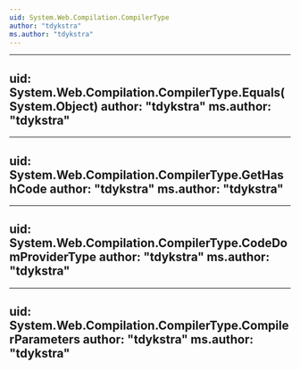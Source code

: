 ```yaml
---
uid: System.Web.Compilation.CompilerType
author: "tdykstra"
ms.author: "tdykstra"
---
```


---
uid: System.Web.Compilation.CompilerType.Equals(System.Object)
author: "tdykstra"
ms.author: "tdykstra"
---

---
uid: System.Web.Compilation.CompilerType.GetHashCode
author: "tdykstra"
ms.author: "tdykstra"
---

---
uid: System.Web.Compilation.CompilerType.CodeDomProviderType
author: "tdykstra"
ms.author: "tdykstra"
---

---
uid: System.Web.Compilation.CompilerType.CompilerParameters
author: "tdykstra"
ms.author: "tdykstra"
---
